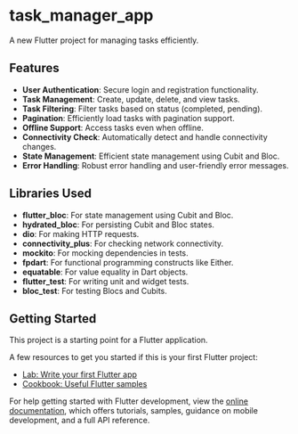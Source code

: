 # task_manager_app

A new Flutter project for managing tasks efficiently.

## Features

- **User Authentication**: Secure login and registration functionality.
- **Task Management**: Create, update, delete, and view tasks.
- **Task Filtering**: Filter tasks based on status (completed, pending).
- **Pagination**: Efficiently load tasks with pagination support.
- **Offline Support**: Access tasks even when offline.
- **Connectivity Check**: Automatically detect and handle connectivity changes.
- **State Management**: Efficient state management using Cubit and Bloc.
- **Error Handling**: Robust error handling and user-friendly error messages.

## Libraries Used

- **flutter_bloc**: For state management using Cubit and Bloc.
- **hydrated_bloc**: For persisting Cubit and Bloc states.
- **dio**: For making HTTP requests.
- **connectivity_plus**: For checking network connectivity.
- **mockito**: For mocking dependencies in tests.
- **fpdart**: For functional programming constructs like Either.
- **equatable**: For value equality in Dart objects.
- **flutter_test**: For writing unit and widget tests.
- **bloc_test**: For testing Blocs and Cubits.

## Getting Started

This project is a starting point for a Flutter application.

A few resources to get you started if this is your first Flutter project:

- [Lab: Write your first Flutter app](https://docs.flutter.dev/get-started/codelab)
- [Cookbook: Useful Flutter samples](https://docs.flutter.dev/cookbook)

For help getting started with Flutter development, view the
[online documentation](https://docs.flutter.dev/), which offers tutorials,
samples, guidance on mobile development, and a full API reference.
